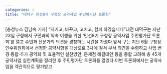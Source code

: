 ```yaml
---
categories: c
title: "대덕구 민선8기 구청장 공약사업 주민평가단 토론회"
---
```

[충청뉴스 김남숙 기자] “지키고, 바꾸고, 고치고, 함께 하겠습니다”대전 대덕구는 지난 23일 구청에서 구민과의 약속 이행을 위한 ‘민선8기 구청장 공약사업 주민평가단 토론회’를 열고 주민과 전문가의 의견을 경청하는 시간을 가졌다.앞서 구는 지난 6월 구청장 인수위원회에서 선정한 공약사항을 대상으로 3차에 걸쳐 부서 의견을 수렴하고 사업 변경·통합·추가 공약화 및 효율적인 실천방안, 문제점 해결대안 등을 종합 고려해 총 45개 공약사업 실천계획을 정리한 후 주민평가단 토론회를 열었다.이번 토론회에서는 공약사업을 객관적으로 평가받고